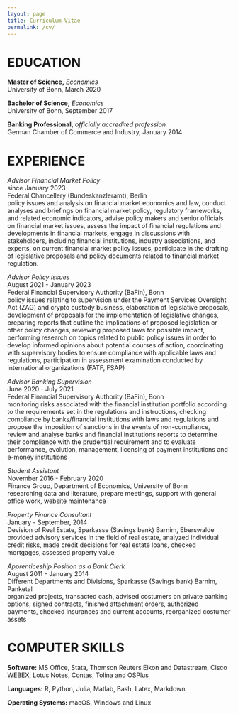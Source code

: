 ```yaml
---
layout: page
title: Curriculum Vitae
permalink: /cv/
---
```

# EDUCATION

**Master of Science,** *Economics*<br>
University of Bonn, March 2020<br>

**Bachelor of Science,** *Economics*<br>
University of Bonn, September 2017<br>

**Banking Professional,** *officially accredited profession*<br>
German Chamber of Commerce and Industry, January 2014<br>

<!-- **Graduation from secondary school,** *Abitur*<br>
Paulus-Praetorius-Gymnasium Bernau , June 2011<br><br>-->

# EXPERIENCE

*Advisor Financial Market Policy*<br>
since January 2023<br>
Federal Chancellery (Bundeskanzleramt), Berlin<br>
policy issues and analysis on financial market economics and law, conduct analyses and briefings on financial market policy, regulatory frameworks, and related economic indicators, advise policy makers and senior officials on financial market issues, assess the impact of financial regulations and developments in financial markets, engage in discussions with stakeholders, including financial institutions, industry associations, and experts, on current financial market policy issues, participate in the drafting of legislative proposals and policy documents related to financial market regulation.

*Advisor Policy Issues*<br>
August 2021 - January 2023<br>
Federal Financial Supervisory Authority (BaFin), Bonn<br>
policy issues relating to supervision under the Payment Services Oversight Act (ZAG) and crypto custody business,
elaboration of legislative proposals, development of proposals for the implementation of legislative changes, preparing
reports that outline the implications of proposed legislation or other policy changes, reviewing proposed laws for
possible impact, performing research on topics related to public policy issues in order to develop informed opinions
about potential courses of action, coordinating with supervisory bodies to ensure compliance with applicable laws and
regulations, participation in assessment examination conducted by international organizations (FATF, FSAP)

*Advisor Banking Supervision*<br>
June 2020 - July 2021<br>
Federal Financial Supervisory Authority (BaFin), Bonn<br>
monitoring risks associated with the financial institution portfolio according to the requirements set in the regulations and instructions,
checking compliance by banks/financial institutions with laws and regulations and propose the imposition of sanctions in the events of non-compliance,
review and analyse banks and financial institutions reports to determine their compliance with the prudential requirement and to evaluate performance, evolution, management, licensing of payment institutions and e-money institutions

*Student Assistant*<br>
November 2016 - February 2020<br>
Finance Group, Department of Economics, University of Bonn<br>
researching data and literature,
prepare meetings, support with general office work,
website maintenance

*Property Finance Consultant*<br>
January - September, 2014 <br>
Devision of Real Estate, Sparkasse (Savings bank) Barnim, Eberswalde<br>
provided advisory services in the field of real estate,
analyzed individual credit risks,
made credit decisions for real estate loans,
checked mortgages,
assessed property value

*Apprenticeship Position as a Bank Clerk*<br>
August 2011 - January 2014 <br>
Different Departments and Divisions, Sparkasse (Savings bank) Barnim, Panketal<br>
organized projects, transacted cash, advised costumers on private banking options, signed contracts, finished attachment orders, authorized payments, checked insurances and current accounts, reorganized costumer assets

# COMPUTER SKILLS

**Software:**
MS Office, Stata, Thomson Reuters Eikon and Datastream, Cisco WEBEX, Lotus Notes, Contas, Tolina and OSPlus<br>

**Languages:**
R, Python, Julia, Matlab, Bash, Latex, Markdown<br>

**Operating Systems:** macOS, Windows and Linux

<!-- # LANGUAGE SKILLS
*German:* native speaker,
*English:* fluent speaker,
*French:* good working knowledge,
*Spanish:* basic command, -->
